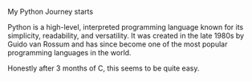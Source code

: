 My Python Journey starts

Python is a high-level, interpreted programming language known for its simplicity, readability, and versatility. It was created in the late 1980s by Guido van Rossum and has since become one of the most popular programming languages in the world.

Honestly after 3 months of C, this seems to be quite easy. 
